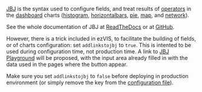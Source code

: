 [JBJ](http://jbj.readthedocs.org/) is the syntax used to configure fields, and
treat results of [operators](Operators.md) in the [dashboard](Dashboard.md)
charts ([histogram](Histogram.md), [horizontalbars](HorizontalBars.md),
[pie](Pie.md), [map](Map.md), and [network](Network.md)).

See the whole documentation of JBJ at
[ReadTheDocs](http://jbj.readthedocs.org/) or at
[GitHub](https://github.com/castorjs/node-jbj).

However, there is a trick included in ezVIS, to facilitate the building of
fields, or of charts configuration: set `addlinkstojbj` to `true`.
This is intented to be used during configuration time, not production time.
A link to [JBJ Playground](http://castorjs.github.io/node-jbj/) will be proposed, with the input area already filled in with the data used in the pages where the button appear.

Make sure you set `addlinkstojbj` to `false` before deploying in production environment (or simply remove the key from the [configuration file](ConfigurationFile.md)).
